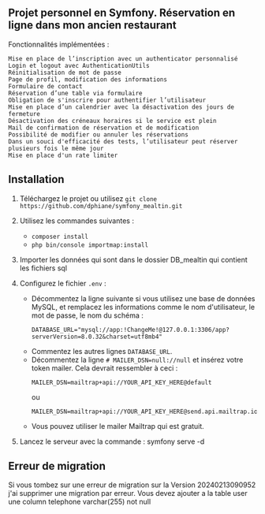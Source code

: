 ## Projet personnel en Symfony. Réservation en ligne dans mon ancien restaurant

Fonctionnalités implémentées :

    Mise en place de l’inscription avec un authenticator personnalisé
    Login et logout avec AuthenticationUtils
    Réinitialisation de mot de passe
    Page de profil, modification des informations
    Formulaire de contact
    Réservation d’une table via formulaire
    Obligation de s'inscrire pour authentifier l’utilisateur
    Mise en place d’un calendrier avec la désactivation des jours de fermeture
    Désactivation des créneaux horaires si le service est plein
    Mail de confirmation de réservation et de modification
    Possibilité de modifier ou annuler les réservations
    Dans un souci d'efficacité des tests, l’utilisateur peut réserver plusieurs fois le même jour
    Mise en place d'un rate limiter

## Installation

1. Téléchargez le projet ou utilisez `git clone https://github.com/dphiane/symfony_mealtin.git`
2. Utilisez les commandes suivantes :
   - `composer install`
   - `php bin/console importmap:install`
3. Importer les données qui sont dans le dossier DB_mealtin qui contient les fichiers sql
4. Configurez le fichier `.env` :
   - Décommentez la ligne suivante si vous utilisez une base de données MySQL, et remplacez les informations comme le nom d'utilisateur, le mot de passe, le nom du schéma :
     ```
     DATABASE_URL="mysql://app:!ChangeMe!@127.0.0.1:3306/app?serverVersion=8.0.32&charset=utf8mb4"
     ```
   - Commentez les autres lignes `DATABASE_URL`.
   - Décommentez la ligne `# MAILER_DSN=null://null` et insérez votre token mailer. Cela devrait ressembler à ceci :
     ```
     MAILER_DSN=mailtrap+api://YOUR_API_KEY_HERE@default
     ```
     ou
     ```
     MAILER_DSN=mailtrap+api://YOUR_API_KEY_HERE@send.api.mailtrap.io
     ```
   - Vous pouvez utiliser le mailer Mailtrap qui est gratuit.
     
5. Lancez le serveur avec la commande : symfony serve -d

## Erreur de migration
Si vous tombez sur une erreur de migration sur la Version 20240213090952 j'ai supprimer une migration par erreur.
Vous devez ajouter a la table user une column telephone varchar(255) not null